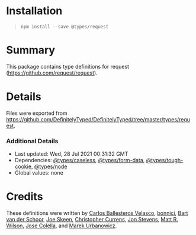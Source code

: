 # Installation
> `npm install --save @types/request`

# Summary
This package contains type definitions for request (https://github.com/request/request).

# Details
Files were exported from https://github.com/DefinitelyTyped/DefinitelyTyped/tree/master/types/request.

### Additional Details
 * Last updated: Wed, 28 Jul 2021 00:31:32 GMT
 * Dependencies: [@types/caseless](https://npmjs.com/package/@types/caseless), [@types/form-data](https://npmjs.com/package/@types/form-data), [@types/tough-cookie](https://npmjs.com/package/@types/tough-cookie), [@types/node](https://npmjs.com/package/@types/node)
 * Global values: none

# Credits
These definitions were written by [Carlos Ballesteros Velasco](https://github.com/soywiz), [bonnici](https://github.com/bonnici), [Bart van der Schoor](https://github.com/Bartvds), [Joe Skeen](https://github.com/joeskeen), [Christopher Currens](https://github.com/ccurrens), [Jon Stevens](https://github.com/lookfirst), [Matt R. Wilson](https://github.com/mastermatt), [Jose Colella](https://github.com/josecolella), and [Marek Urbanowicz](https://github.com/murbanowicz).
